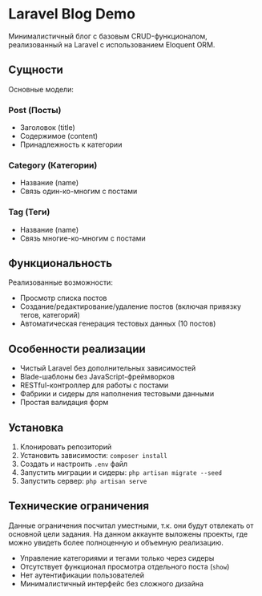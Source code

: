 # Laravel Blog Demo

Минималистичный блог с базовым CRUD-функционалом, реализованный на Laravel с использованием Eloquent ORM.

## Сущности

Основные модели:

### Post (Посты)
- Заголовок (title)
- Содержимое (content)
- Принадлежность к категории

### Category (Категории)
- Название (name)
- Связь один-ко-многим с постами

### Tag (Теги)
- Название (name)
- Связь многие-ко-многим с постами

## Функциональность

Реализованные возможности:
- Просмотр списка постов
- Создание/редактирование/удаление постов (включая привязку тегов, категорий)
- Автоматическая генерация тестовых данных (10 постов)

## Особенности реализации
- Чистый Laravel без дополнительных зависимостей
- Blade-шаблоны без JavaScript-фреймворков
- RESTful-контроллер для работы с постами
- Фабрики и сидеры для наполнения тестовыми данными
- Простая валидация форм

## Установка

1. Клонировать репозиторий
2. Установить зависимости: `composer install`
3. Создать и настроить `.env` файл
4. Запустить миграции и сидеры: `php artisan migrate --seed`
5. Запустить сервер: `php artisan serve`

## Технические ограничения
Данные ограничения посчитал уместными, т.к. они будут отвлекать от основной цели задания.
На данном аккаунте выложены проекты, где можно увидеть более полноценную и объемную реализацию.
- Управление категориями и тегами только через сидеры
- Отсутствует функционал просмотра отдельного поста (`show`)
- Нет аутентификации пользователей
- Минималистичный интерфейс без сложного дизайна

